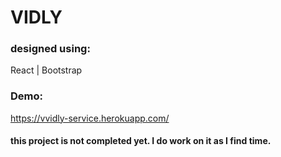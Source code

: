 # VIDLY 

### designed using:  
React | Bootstrap

### Demo:
https://vvidly-service.herokuapp.com/

#### this project is not completed yet. I do work on it as I find time.
